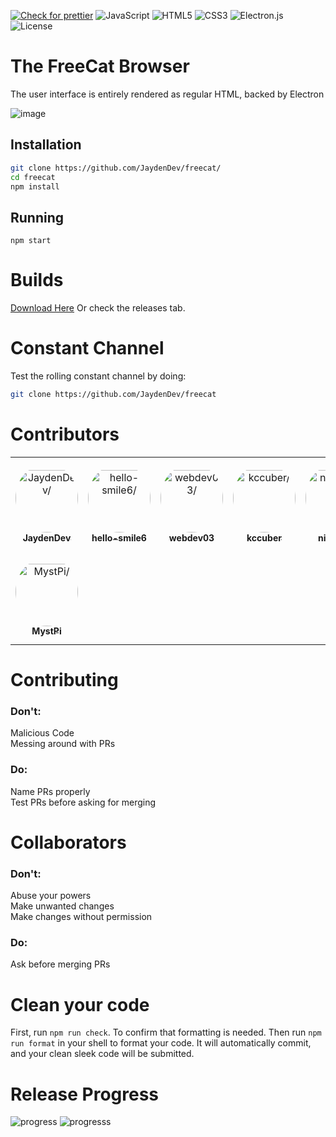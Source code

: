 [![Check for prettier](https://github.com/JaydenDev/freecat/actions/workflows/checks.yml/badge.svg?branch=main)](https://github.com/JaydenDev/freecat/actions/workflows/checks.yml)
![JavaScript](https://img.shields.io/badge/javascript-%23323330.svg?style=for-the-badge&logo=javascript&logoColor=%23F7DF1E)
![HTML5](https://img.shields.io/badge/html5-%23E34F26.svg?style=for-the-badge&logo=html5&logoColor=white)
![CSS3](https://img.shields.io/badge/css3-%231572B6.svg?style=for-the-badge&logo=css3&logoColor=white)
![Electron.js](https://img.shields.io/badge/Electron-191970?style=for-the-badge&logo=Electron&logoColor=white)
![License](https://camo.githubusercontent.com/3dbcfa4997505c80ef928681b291d33ecfac2dabf563eb742bb3e269a5af909c/68747470733a2f2f696d672e736869656c64732e696f2f6769746875622f6c6963656e73652f496c65726961796f2f6d61726b646f776e2d6261646765733f7374796c653d666f722d7468652d6261646765)

# The FreeCat Browser

The user interface is entirely rendered as regular HTML, backed by Electron

![image](https://user-images.githubusercontent.com/92550746/145330664-a32ab839-84e4-4a27-9581-25d3248b8b4e.png)

## Installation

```bash
git clone https://github.com/JaydenDev/freecat/
cd freecat
npm install
```

## Running

`npm start`

# Builds

[Download Here](https://dl.jaydendev.repl.co/freecat)
Or check the releases tab.

# Constant Channel

Test the rolling constant channel by doing:

```bash
git clone https://github.com/JaydenDev/freecat
```

# Contributors

<table>
<tr>
    <td align="center" style="word-wrap: break-word; width: 150.0; height: 150.0">
        <a href=https://github.com/JaydenDev>
            <img src=https://avatars.githubusercontent.com/u/92550746?v=4 width="100;"  style="border-radius:50%;align-items:center;justify-content:center;overflow:hidden;padding-top:10px" alt=JaydenDev/>
            <br />
            <sub style="font-size:14px"><b>JaydenDev</b></sub>
        </a>
    </td>
    <td align="center" style="word-wrap: break-word; width: 150.0; height: 150.0">
        <a href=https://github.com/hello-smile6>
            <img src=https://avatars.githubusercontent.com/u/73048226?v=4 width="100;"  style="border-radius:50%;align-items:center;justify-content:center;overflow:hidden;padding-top:10px" alt=hello-smile6/>
            <br />
            <sub style="font-size:14px"><b>hello-smile6</b></sub>
        </a>
    </td>
    <td align="center" style="word-wrap: break-word; width: 150.0; height: 150.0">
        <a href=https://github.com/webdev03>
            <img src=https://avatars.githubusercontent.com/u/75148774?v=4 width="100;"  style="border-radius:50%;align-items:center;justify-content:center;overflow:hidden;padding-top:10px" alt=webdev03/>
            <br />
            <sub style="font-size:14px"><b>webdev03</b></sub>
        </a>
    </td>
    <td align="center" style="word-wrap: break-word; width: 150.0; height: 150.0">
        <a href=https://github.com/kccuber-scratch>
            <img src=https://avatars.githubusercontent.com/u/92891642?v=4 width="100;"  style="border-radius:50%;align-items:center;justify-content:center;overflow:hidden;padding-top:10px" alt=kccuber/>
            <br />
            <sub style="font-size:14px"><b>kccuber</b></sub>
        </a>
    </td>
    <td align="center" style="word-wrap: break-word; width: 150.0; height: 150.0">
        <a href=https://github.com/ninjamar>
            <img src=https://avatars.githubusercontent.com/u/70116773?v=4 width="100;"  style="border-radius:50%;align-items:center;justify-content:center;overflow:hidden;padding-top:10px" alt=ninjamar/>
            <br />
            <sub style="font-size:14px"><b>ninjamar</b></sub>
        </a>
    </td>
    <td align="center" style="word-wrap: break-word; width: 150.0; height: 150.0">
        <a href=https://github.com/ScolderCreations>
            <img src=https://avatars.githubusercontent.com/u/69083943?v=4 width="100;"  style="border-radius:50%;align-items:center;justify-content:center;overflow:hidden;padding-top:10px" alt=Scolder/>
            <br />
            <sub style="font-size:14px"><b>Scolder</b></sub>
        </a>
    </td>
</tr>
<tr>
    <td align="center" style="word-wrap: break-word; width: 150.0; height: 150.0">
        <a href=https://github.com/MystPi>
            <img src=https://avatars.githubusercontent.com/u/86574651?v=4 width="100;"  style="border-radius:50%;align-items:center;justify-content:center;overflow:hidden;padding-top:10px" alt=MystPi/>
            <br />
            <sub style="font-size:14px"><b>MystPi</b></sub>
        </a>
    </td>
</tr>
</table>

# Contributing

### Don't:

Malicious Code \
Messing around with PRs

### Do:

Name PRs properly \
Test PRs before asking for merging

# Collaborators

### Don't:

Abuse your powers \
Make unwanted changes \
Make changes without permission

### Do:

Ask before merging PRs

# Clean your code

First, run `npm run check`. To confirm that formatting is needed. Then run `npm run format` in your shell to format your code. It will automatically commit, and your clean sleek code will be submitted.

# Release Progress

![progress](https://progress-bar.dev/75/?title=2.0)
![progresss](https://progress-bar.dev/0/?title=3.0)
